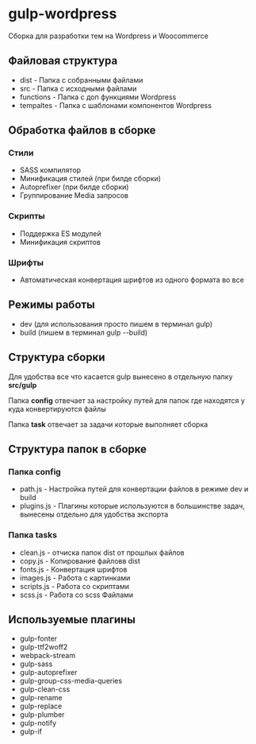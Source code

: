 # gulp-wordpress

Сборка для разработки тем на Wordpress и Woocommerce

## Файловая структура

- dist  - Папка с собранными файлами
- src - Папка с исходными файлами
- functions - Папка с доп функциями Wordpress
- tempaltes - Папка с шаблонами компонентов Wordpress

## Обработка файлов в сборке

### Стили

- SASS компилятор
- Минификация стилей (при билде сборки)
- Autoprefixer (при билде сборки)
- Группирование Media запросов

### Скрипты

- Поддержка ES модулей
- Минификация скриптов 


### Шрифты

- Автоматическая конвертация шрифтов из одного формата во все

## Режимы работы

- dev (для использования просто пишем в терминал gulp)
- build (пишем в терминал gulp --build)

## Структура сборки

Для удобства все что касается gulp вынесено в отдельную папку **src/gulp**

Папка **config** отвечает за настройку путей для папок где находятся у куда конвертируются файлы

Папка **task** отвечает за задачи которые выполняет сборка

## Структура папок в сборке

### Папка config

- path.js - Настройка путей для конвертации файлов в режиме dev и build
- plugins.js - Плагины которые используются в большинстве задач, вынесены отдельно для удобства экспорта

### Папка tasks

- clean.js - отчиска папок dist от прошлых файлов
- copy.js - Копирование файловв dist
- fonts.js - Конвертация шрифтов
- images.js - Работа с картинками
- scripts.js - Работа со скриптами
- scss.js - Работа со scss Файлами

## Используемые плагины

- gulp-fonter
- gulp-ttf2woff2
- webpack-stream
- gulp-sass
- gulp-autoprefixer
- gulp-group-css-media-queries
- gulp-clean-css
- gulp-rename
- gulp-replace
- gulp-plumber
- gulp-notify
- gulp-if




